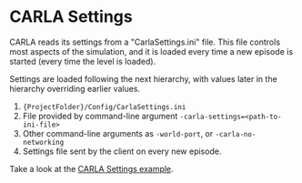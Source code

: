CARLA Settings
==============

CARLA reads its settings from a "CarlaSettings.ini" file. This file controls
most aspects of the simulation, and it is loaded every time a new episode is
started (every time the level is loaded).

Settings are loaded following the next hierarchy, with values later in the
hierarchy overriding earlier values.

  1. `{ProjectFolder}/Config/CarlaSettings.ini`
  2. File provided by command-line argument `-carla-settings=<path-to-ini-file>`
  3. Other command-line arguments as `-world-port`, or `-carla-no-networking`
  4. Settings file sent by the client on every new episode.

Take a look at the [CARLA Settings example][settingslink].

[settingslink]: https://github.com/carla-simulator/carla/blob/master/Docs/Example.CarlaSettings.ini

